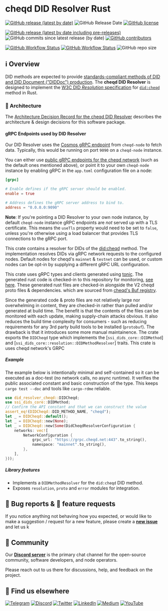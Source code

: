 # cheqd DID Resolver Rust

[![GitHub release (latest by date)](https://img.shields.io/github/v/release/cheqd/did-resolver-rs?color=green&label=stable%20release&style=flat-square)](https://github.com/cheqd/did-resolver-rs/releases/latest) ![GitHub Release Date](https://img.shields.io/github/release-date/cheqd/did-resolver-rs?color=green&style=flat-square) [![GitHub license](https://img.shields.io/github/license/cheqd/did-resolver-rs?color=blue&style=flat-square)](https://github.com/cheqd/did-resolver-rs/blob/main/LICENSE)

[![GitHub release (latest by date including pre-releases)](https://img.shields.io/github/v/release/cheqd/did-resolver-rs?include_prereleases&label=dev%20release&style=flat-square)](https://github.com/cheqd/did-resolver-rs/releases/) ![GitHub commits since latest release (by date)](https://img.shields.io/github/commits-since/cheqd/did-resolver-rs/latest?style=flat-square) [![GitHub contributors](https://img.shields.io/github/contributors/cheqd/did-resolver-rs?label=contributors%20%E2%9D%A4%EF%B8%8F&style=flat-square)](https://github.com/cheqd/did-resolver-rs/graphs/contributors)

[![GitHub Workflow Status](https://img.shields.io/github/actions/workflow/status/cheqd/did-resolver-rs/dispatch.yml?label=workflows&style=flat-square)](https://github.com/cheqd/did-resolver-rs/actions/workflows/dispatch.yml) [![GitHub Workflow Status](https://img.shields.io/github/actions/workflow/status/cheqd/did-resolver-rs/codeql.yml?label=CodeQL&style=flat-square)](https://github.com/cheqd/did-resolver-rs/actions/workflows/codeql.yml) ![GitHub repo size](https://img.shields.io/github/repo-size/cheqd/did-resolver-rs?style=flat-square)

## ℹ️ Overview

DID methods are expected to provide [standards-compliant methods of DID and DID Document ("DIDDoc") production](https://w3c.github.io/did-resolution/#resolver-architectures). The **cheqd DID Resolver** is designed to implement the [W3C DID _Resolution_ specification](https://w3c.github.io/did-resolution/) for [`did:cheqd`](https://docs.cheqd.io/identity/architecture/adr-list/adr-001-cheqd-did-method) method in Rust.

### 📝 Architecture

The [Architecture Decision Record for the cheqd DID Resolver](https://docs.cheqd.io/identity/architecture/adr-list/adr-003-did-resolver) describes the architecture & design decisions for this software package.

#### gRPC Endpoints used by DID Resolver

Our DID Resolver uses the [Cosmos gRPC endpoint](https://docs.cosmos.network/main/core/grpc_rest) from `cheqd-node` to fetch data. Typically, this would be running on port `9090` on a `cheqd-node` instance.

You can either use [public gRPC endpoints for the cheqd network](https://cosmos.directory/cheqd/nodes) (such as the default ones mentioned above), or point it to your own `cheqd-node` instance by enabling gRPC in the `app.toml` configuration file on a node:

```toml
[grpc]

# Enable defines if the gRPC server should be enabled.
enable = true

# Address defines the gRPC server address to bind to.
address = "0.0.0.0:9090"
```

**Note**: If you're pointing a DID Resolver to your own node instance, by default `cheqd-node` instance gRPC endpoints are _not_ served up with a TLS certificate. This means the `useTls` property would need to be set to `false`, unless you're otherwise using a load balancer that provides TLS connections to the gRPC port.

<!-- cargo-rdme start -->

This crate contains a resolver for DIDs of the [did:cheqd](https://docs.cheqd.io/product/architecture/adr-list/adr-001-cheqd-did-method) method.
The implementation resolves DIDs via gRPC network requests to the configured nodes. Default nodes for cheqd's `mainnet` & `testnet` can be used,
or custom nodes can be opt-in by supplying a different gRPC URL configuration.

This crate uses gRPC types and clients generated using [tonic](https://github.com/hyperium/tonic).
The generated rust code is checked-in to this repository for monitoring, [see here](./src/proto/mod.rs).
These generated rust files are checked-in alongside the V2 cheqd proto files & dependencies.
which are sourced from [cheqd's Buf registry](https://buf.build/cheqd/proto/docs).

Since the generated code & proto files are not relatively large nor overwhelming in content, they are checked-in rather than pulled and/or generated at build time. The benefit is that the contents of the files can be monitored with each update, making supply-chain attacks obvious. It also reduces the build time complexity for consumers - such as reducing requirements for any 3rd party build tools to be installed (`protobuf`). The drawback is that it introduces some more manual maintainence.
The crate exports the `DIDCheqd` type which implements the
[`ssi_dids_core::DIDMethod`] and
[`ssi_dids_core::resolution::DIDMethodResolver`] traits. This crate is
uses cheqd network's GRPC

##### Example

The example below is intentionally minimal and self-contained so it can be
executed as a doc-test (no network calls, no async runtime). It verifies the
public associated constant and basic construction of the type. This keeps
`cargo test --doc` and tools like `cargo-rdme` reliable.

```rust
use did_resolver_cheqd::DIDCheqd;
use ssi_dids_core::DIDMethod;
// Confirm the API constant and that we can construct the value
assert_eq!(DIDCheqd::DID_METHOD_NAME, "cheqd");
let _ = DIDCheqd::default();
let _ = DIDCheqd::new(None);
let _ = DIDCheqd::new(Some(DidCheqdResolverConfiguration {
    networks: vec![
        NetworkConfiguration {
            grpc_url: "https://grpc.cheqd.net:443".to_string(),
            namespace: "mainnet".to_string(),
        },
    ],
}));
```

##### Library features

- Implements a `DIDMethodResolver` for the `did:cheqd` DID method.
- Exposes `resolution`, `proto` and `error` modules for integration.

<!-- cargo-rdme end -->

## 🐞 Bug reports & 🤔 feature requests

If you notice anything not behaving how you expected, or would like to make a suggestion / request for a new feature, please create a [**new issue**](https://github.com/cheqd/did-resolver-rs/issues/new/choose) and let us k

## 💬 Community

Our [**Discord server**](http://cheqd.link/discord-github) is the primary chat channel for the open-source community, software developers, and node operators.

Please reach out to us there for discussions, help, and feedback on the project.

## 🙋 Find us elsewhere

[![Telegram](https://img.shields.io/badge/Telegram-2CA5E0?style=for-the-badge&logo=telegram&logoColor=white)](https://t.me/cheqd) [![Discord](https://img.shields.io/badge/Discord-7289DA?style=for-the-badge&logo=discord&logoColor=white)](http://cheqd.link/discord-github) [![Twitter](https://img.shields.io/badge/Twitter-1DA1F2?style=for-the-badge&logo=twitter&logoColor=white)](https://twitter.com/intent/follow?screen_name=cheqd_io) [![LinkedIn](https://img.shields.io/badge/LinkedIn-0077B5?style=for-the-badge&logo=linkedin&logoColor=white)](http://cheqd.link/linkedin) [![Medium](https://img.shields.io/badge/Medium-12100E?style=for-the-badge&logo=medium&logoColor=white)](https://blog.cheqd.io) [![YouTube](https://img.shields.io/badge/YouTube-FF0000?style=for-the-badge&logo=youtube&logoColor=white)](https://www.youtube.com/channel/UCBUGvvH6t3BAYo5u41hJPzw/)
